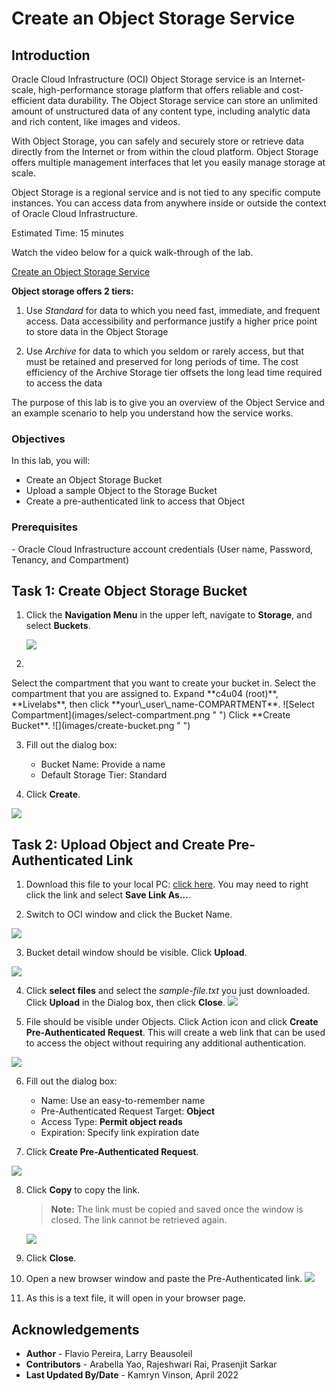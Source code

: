 # Create an Object Storage Service

## Introduction

Oracle Cloud Infrastructure (OCI) Object Storage service is an Internet-scale, high-performance storage platform that offers reliable and cost-efficient data durability. The Object Storage service can store an unlimited amount of unstructured data of any content type, including analytic data and rich content, like images and videos.

With Object Storage, you can safely and securely store or retrieve data directly from the Internet or from within the cloud platform. Object Storage offers multiple management interfaces that let you easily manage storage at scale.

Object Storage is a regional service and is not tied to any specific compute instances. You can access data from anywhere inside or outside the context of Oracle Cloud Infrastructure.

Estimated Time: 15 minutes

Watch the video below for a quick walk-through of the lab.

[Create an Object Storage Service](videohub:1_696khzi5)

**Object storage offers 2 tiers:**

1. Use *Standard* for data to which you need fast, immediate, and frequent access. Data accessibility and performance justify a higher price point to store data in the Object Storage

2. Use *Archive* for data to which you seldom or rarely access, but that must be retained and preserved for long periods of time. The cost efficiency of the Archive Storage tier offsets the long lead time required to access the data

The purpose of this lab is to give you an overview of the Object Service and an example scenario to help you understand how the service works.

### Objectives

In this lab, you will:
- Create an Object Storage Bucket
- Upload a sample Object to the Storage Bucket
- Create a pre-authenticated link to access that Object

### Prerequisites
  <if type="freetier">
  </if>
   
  <if type="livelabs">
  - Oracle Cloud Infrastructure account credentials (User name, Password, Tenancy, and Compartment) 
  </if>


## Task 1: Create Object Storage Bucket

1. Click the **Navigation Menu** in the upper left, navigate to **Storage**, and select **Buckets**.

	![](https://oracle-livelabs.github.io/common/images/console/storage-buckets.png " ")

2. 
  <if type="freetier">
  Select the compartment that you want to create your bucket in. 
  </if>
  <if type="livelabs">
  Select the compartment that you are assigned to. Expand **c4u04 (root)**, **Livelabs**, then click **your\_user\_name-COMPARTMENT**.
  ![Select Compartment](images/select-compartment.png " ")</if>
  Click **Create Bucket**.
  ![](images/create-bucket.png " ")

3. Fill out the dialog box:

    - Bucket Name: Provide a name
    - Default Storage Tier: Standard

4.  Click **Create**.

  ![](images/bucket-details.png " ")


## Task 2: Upload Object and Create Pre-Authenticated Link

1. Download this file to your local PC: [click here](https://c4u04.objectstorage.us-ashburn-1.oci.customer-oci.com/p/EcTjWk2IuZPZeNnD_fYMcgUhdNDIDA6rt9gaFj_WZMiL7VvxPBNMY60837hu5hga/n/c4u04/b/livelabsfiles/o/oci-library/sample-file.txt). You may need to right click the link and select **Save Link As...**.

2. Switch to OCI window and click the Bucket Name.

  ![](images/buckets.png " ")

3. Bucket detail window should be visible. Click **Upload**.

  ![](images/upload.png " ")

4. Click **select files** and select the *sample-file.txt* you just downloaded. Click **Upload** in the Dialog box, then click **Close**.
  ![](images/upload-sample-file.png)

5. File should be visible under Objects. Click Action icon and click **Create Pre-Authenticated Request**. This will create a web link that can be used to access the object without requiring any additional authentication.

  ![](images/create-par.png " ")

6. Fill out the dialog box:

    - Name: Use an easy-to-remember name
    - Pre-Authenticated Request Target: **Object**
    - Access Type: **Permit object reads**
    - Expiration: Specify link expiration date

7. Click **Create Pre-Authenticated Request**.

  ![](images/par-details.png " ")

8. Click **Copy** to copy the link.

    >**Note:** The link must be copied and saved once the window is closed. The link cannot be retrieved again.
  
    ![](images/copy-par.png " ")

9. Click **Close**.

10. Open a new browser window and paste the Pre-Authenticated link.
  ![](images/open-par.png " ")

11. As this is a text file, it will open in your browser page.


## Acknowledgements

- **Author** - Flavio Pereira, Larry Beausoleil 
- **Contributors** - Arabella Yao, Rajeshwari Rai, Prasenjit Sarkar
- **Last Updated By/Date** - Kamryn Vinson, April 2022

